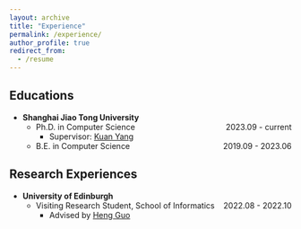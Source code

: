 ```yaml
---
layout: archive
title: "Experience"
permalink: /experience/
author_profile: true
redirect_from:
  - /resume
---
```


## Educations
* <b> Shanghai Jiao Tong University </b>
  * Ph.D. in Computer Science <span style="float:right;"> 2023.09 - current </span>
    * Supervisor: [Kuan Yang](https://jhc.sjtu.edu.cn/~kuanyang/)
  * B.E. in Computer Science <span style="float:right;"> 2019.09 - 2023.06 </span>

## Research Experiences
* <b> University of Edinburgh </b>
  * Visiting Research Student, School of Informatics <span style="float:right;"> 2022.08 - 2022.10 </span>
    * Advised by [Heng Guo](https://homepages.inf.ed.ac.uk/hguo/)
